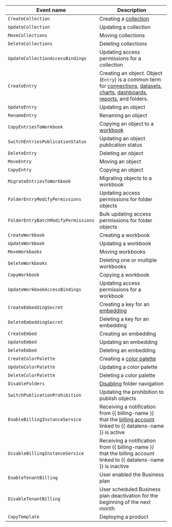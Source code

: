 Event name | Description
--- | ---
`CreateCollection`               | Creating a [collection](../../../datalens/workbooks-collections/index.md)
`UpdateCollection`               | Updating a collection
`MoveCollections`                | Moving collections
`DeleteCollections`              | Deleting collections
`UpdateCollectionAccessBindings` | Updating access permissions for a collection
`CreateEntry`                    | Creating an object. Object (`Entry`) is a common term for [connections](../../../datalens/concepts/connection.md), [datasets](../../../datalens/dataset/index.md), [charts](../../../datalens/concepts/chart/index.md), [dashboards](../../../datalens/concepts/dashboard.md), [reports](../../../datalens/reports/index.md), and folders.
`UpdateEntry`                    | Updating an object
`RenameEntry`                    | Renaming an object
`CopyEntriesToWorkbook`          | Copying an object to a [workbook](../../../datalens/workbooks-collections/index.md)
`SwitchEntriesPublicationStatus` | Updating an object publication status
`DeleteEntry`                    | Deleting an object
`MoveEntry`                      | Moving an object
`CopyEntry`                      | Copying an object
`MigrateEntriesToWorkbook`       | Migrating objects to a workbook
`FolderEntryModifyPermissions`   | Updating access permissions for folder objects
`FolderEntryBatchModifyPermissions` | Bulk updating access permissions for folder objects
`CreateWorkbook`               | Creating a workbook
`UpdateWorkbook`               | Updating a workbook
`MoveWorkbooks`                | Moving workbooks
`DeleteWorkbooks`              | Deleting one or multiple workbooks
`CopyWorkbook`                 | Copying a workbook
`UpdateWorkbookAccessBindings` | Updating access permissions for a workbook
`CreateEmbeddingSecret` | Creating a key for an [embedding](../../../datalens/security/embedded-objects.md)
`DeleteEmbeddingSecret` | Deleting a key for an embedding
`CreateEmbed` | Creating an embedding
`UpdateEmbed` | Updating an embedding
`DeleteEmbed` | Deleting an embedding
`CreateColorPalette` | Creating a [color palette](../../../datalens/operations/chart/create-palette.md)
`UpdateColorPalette` | Updating a color palette
`DeleteColorPalette` | Deleting a color palette
`DisableFolders`                | [Disabling](../../../datalens/settings/disable-folder-navigation.md) folder navigation
`SwitchPublicationProhibition`  | Updating the prohibition to publish objects
`EnableBillingInstanceService`  | Receiving a notification from {{ billing-name }} that the [billing account](../../../billing/concepts/billing-account.md) linked to {{ datalens-name }} is active
`DisableBillingInstanceService` | Receiving a notification from {{ billing-name }} that the billing account linked to {{ datalens-name }} is inactive
`EnableTenantBilling`           | User enabled the Business plan
`DisableTenantBilling`          | User scheduled Business plan deactivation for the beginning of the next month
`CopyTemplate` | Deploying a product
